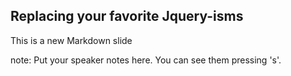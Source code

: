 ##  Replacing your favorite Jquery-isms

This is a new Markdown slide

note:
    Put your speaker notes here.
    You can see them pressing 's'.
